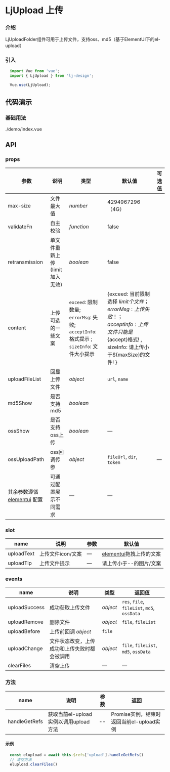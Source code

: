 # LjUpload 上传

### 介绍
LjUploadFolder组件可用于上传文件，支持oss、md5（基于ElementUI下的el-upload）
### 引入

```js
  import Vue from 'vue';
  import { LjUpload } from 'lj-design';
  
  Vue.use(LjUpload);
```

## 代码演示

### 基础用法

<demo-code>./demo/index.vue</demo-code>

## API

### props

| 参数 | 说明 | 类型 |  默认值 | 可选值
|------|------|-----|---------|---------|
| max-size | 文件最大值 | _number_ | 4294967296（4G） |
| validateFn | 自主校验  | _function_ | false  |
| retransmission | 单文件重新上传(limit加入无效) | _boolean_ | false |
| content | 上传可选的一些文案 |`exceed`: 限制数量; `errorMsg`: 失败; `acceptInfo`: 格式提示 ; `sizeInfo`: 文件大小提示  | {exceed: 当前限制选择 ${limit} 个文件；errorMsg: 上传失败！ ；acceptInfo: 上传文件只能是${accept}格式! , sizeInfo: 请上传小于${maxSize}的文件! } |
| uploadFileList | 回显上传文件 | _object_ | `url`, `name` |
| md5Show | 是否支持md5 | _boolean_ | |
| ossShow | 是否支持oss上传 | _boolean_ | — |
| ossUploadPath | oss回调传参 | _object_ | `fileUrl`, `dir`, `token` | — |
| 其余参数遵循 [elementui](https://element.eleme.cn/#/zh-CN/component/upload) 配置 | 可通过配置展示不同需求 | — | — |

### slot

| name | 说明 | 参数 | 默认值
|------|------|-----|-----|
| uploadText | 上传文件icon/文案 | — | [elementui](https://element.eleme.cn/#/zh-CN/component/upload)拖拽上传的文案 |
| uploadTip | 上传文件提示 | — | 请上传小于--的图片/文案 |
### events

| name | 说明 | 类型 | 返回值 |
|------|------|-----|-----|
| uploadSuccess | 成功获取上传文件 | _object_ | `res`, `file`, `fileList`, `md5`, `ossData` |
| uploadRemove |  删除文件 | _object_ | `file`, `fileList` |
| uploadBefore | 上传前回调  _object_ | `file` |
| uploadChange |  文件状态改变，上传成功和上传失败时都会被调用 | _object_ | `file`, `fileList`, `md5`, `ossData` |
| clearFiles | 清空上传 | — | — |


### 方法

| name | 说明 | 参数 |  返回  |
|------|------|-----|--------|
| handleGetRefs | 获取当前el-upload实例以调用upload方法 | -- | Promise实例，结束时返回当前el-upload实例 |

#### 示例

```javascript
  const elupload = await this.$refs['upload'].handleGetRefs()
  // 清空方法
  elupload.clearFiles()
```